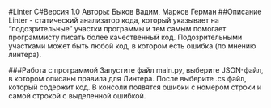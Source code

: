 #Linter C#Версия 1.0 
Авторы: Быков Вадим, Марков Герман
##Описание
Linter -  статический анализатор кода, который указывает на “подозрительные” участки программы и тем самым помогает программисту писать более качественный код. Подозрительными участками может быть любой код,
в котором есть ошибка (по мнению линтера).

###Работа с программой
Запустите файл main.py, выберите JSON-файл, в котором описаны правила для Линтера. После выберите .cs файл,
который содержит код. В консоли появятся ошибки с номером строки и самой строкой с выделенной ошибкой.